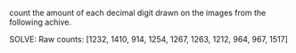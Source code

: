 count the amount of each decimal digit drawn on the images from the following achive.

SOLVE:
Raw counts: [1232, 1410, 914, 1254, 1267, 1263, 1212, 964, 967, 1517]